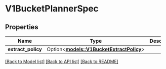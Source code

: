 # V1BucketPlannerSpec

## Properties

Name | Type | Description | Notes
------------ | ------------- | ------------- | -------------
**extract_policy** | Option<[**models::V1BucketExtractPolicy**](v1BucketExtractPolicy.md)> |  | [optional]

[[Back to Model list]](../README.md#documentation-for-models) [[Back to API list]](../README.md#documentation-for-api-endpoints) [[Back to README]](../README.md)


